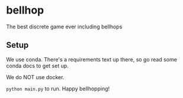 # bellhop
The best discrete game ever including bellhops

## Setup
We use conda. There's a requirements text up there, so go read some conda docs to get set up.

We do NOT use docker.

`python main.py` to run. Happy bellhopping!

